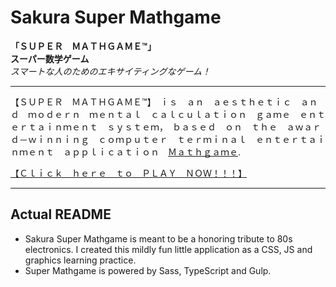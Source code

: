 # Sakura Super Mathgame

**「ＳＵＰＥＲ　ＭＡＴＨＧＡＭＥ™」**  
**スーパー数学ゲーム**  
_スマートな人のためのエキサイティングなゲーム！_

---
【ＳＵＰＥＲ　ＭＡＴＨＧＡＭＥ™】　ｉｓ　ａｎ　ａｅｓｔｈｅｔｉｃ　ａｎｄ　ｍｏｄｅｒｎ　ｍｅｎｔａｌ　ｃａｌｃｕｌａｔｉｏｎ　ｇａｍｅ　ｅｎｔｅｒｔａｉｎｍｅｎｔ　ｓｙｓｔｅｍ，　ｂａｓｅｄ　ｏｎ　ｔｈｅ　ａｗａｒｄ－ｗｉｎｎｉｎｇ　ｃｏｍｐｕｔｅｒ　ｔｅｒｍｉｎａｌ　ｅｎｔｅｒｔａｉｎｍｅｎｔ　ａｐｐｌｉｃａｔｉｏｎ　[Ｍａｔｈｇａｍｅ](https://github.com/TatuArvela/Mathgame).

[【Ｃｌｉｃｋ　ｈｅｒｅ　ｔｏ　ＰＬＡＹ　ＮＯＷ！！！】](https://tatuarvela.github.io/Sakura-Super-Mathgame)

---

## Actual README

* Sakura Super Mathgame is meant to be a honoring tribute to 80s electronics. I created this mildly fun little application as a CSS, JS and graphics learning practice.
* Super Mathgame is powered by Sass, TypeScript and Gulp.
